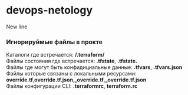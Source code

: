 # devops-netology
New line

### Игнорируймые файлы в прокте
Каталоги где встречается: **/.terraform/**<br>
Файлы состояния где встречается: **.tfstate**, **.tfstate.**<br>
Файлы где могут быть конфидициальные данные: **.tfvars**, **.tfvars.json**<br>
Файлы которые связаны с локальными ресурсами: **override.tf**,**override.tf.json**,**_override.tf**,**_override.tf.json**<br>
Файлы конфигурации CLI: **.terraformrc**, **terraform.rc**<br>